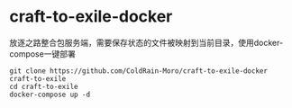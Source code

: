 # craft-to-exile-docker

放逐之路整合包服务端，需要保存状态的文件被映射到当前目录，使用docker-compose一键部署

~~~shell
git clone https://github.com/ColdRain-Moro/craft-to-exile-docker craft-to-exile
cd craft-to-exile
docker-compose up -d
~~~